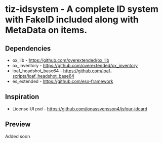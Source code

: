 # tiz-idsystem - A complete ID system with FakeID included along with MetaData on items.

## Dependencies
* ox_lib - https://github.com/overextended/ox_lib
* ox_inventory - https://github.com/overextended/ox_inventory
* loaf_headshot_base64 - https://github.com/loaf-scripts/loaf_headshot_base64
* es_extended - https://github.com/esx-framework
## Inspiration
* License UI psd - https://github.com/jonassvensson4/jsfour-idcard
##  Preview
Added soon
